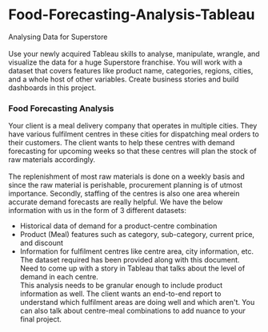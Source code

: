 # Food-Forecasting-Analysis-Tableau

Analysing Data for Superstore 
<br><br>
Use your newly acquired Tableau skills to analyse, manipulate, wrangle, and visualize the data
for a huge Superstore franchise. You will work with a dataset that covers features like product
name, categories, regions, cities, and a whole host of other variables. Create
business stories and build dashboards in this project.
<br>
### Food Forecasting Analysis
Your client is a meal delivery company that operates in multiple cities. They have various
fulfilment centres in these cities for dispatching meal orders to their customers. The client
wants to help these centres with demand forecasting for upcoming weeks so that these 
centres will plan the stock of raw materials accordingly. <br><br>
The replenishment of most raw materials is done on a weekly basis and since the raw material 
is perishable, procurement planning is of utmost importance. Secondly, staffing of the centres 
is also one area wherein accurate demand forecasts are really helpful. We have the below 
information with us in the form of 3 different datasets: 

- Historical data of demand for a product-centre combination
- Product (Meal) features such as category, sub-category, current price, and discount
- Information for fulfilment centres like centre area, city information, etc.
<br>The dataset required has been provided along with this document.
<br>Need to come up with a story in Tableau that talks about the level of demand in each
centre. 
<br>This analysis needs to be granular enough to include product information as well. The
client wants an end-to-end report to understand which fulfilment areas are doing well and
which aren't. You can also talk about centre-meal combinations to add nuance to your final
project.
